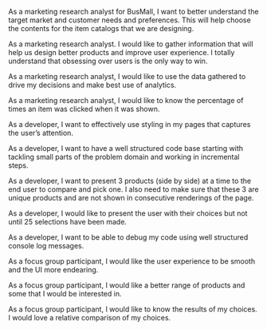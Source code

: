 As a marketing research analyst for BusMall, I want to better understand the target market and customer needs and preferences. This will help choose the contents for the item catalogs that we are designing.

As a marketing research analyst. I would like to gather information that will help us design better products and improve user experience. I totally understand that obsessing over users is the only way to win.

As a marketing research analyst, I would like to use the data gathered to drive my decisions and make best use of analytics.

As a marketing research analyst, I would like to know the percentage of times an item was clicked when it was shown.

As a developer, I want to effectively use styling in my pages that captures the user’s attention.

As a developer, I want to have a well structured code base starting with tackling small parts of the problem domain and working in incremental steps.

As a developer, I want to present 3 products (side by side) at a time to the end user to compare and pick one. I also need to make sure that these 3 are unique products and are not shown in consecutive renderings of the page. 

As a developer, I would like to present the user with their choices but not until 25 selections have been made.

As a developer, I want to be able to debug my code using well structured console log messages.

As a focus group participant, I would like the user experience to be smooth and the UI more endearing.

As a focus group participant, I would like a better range of products and some that I would be interested in.

As a focus group participant, I would like to know the results of my choices. I would love a relative comparison of my choices.
